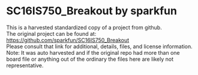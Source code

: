 
# SC16IS750_Breakout by sparkfun  
This is a harvested standardized copy of a project from github.  
The original project can be found at:  
https://github.com/sparkfun/SC16IS750_Breakout  
Please consult that link for additional, details, files, and license information.  
Note: It was auto harvested and if the original repo had more than one board file or anything out of the ordinary the files here are likely not representative.  
    